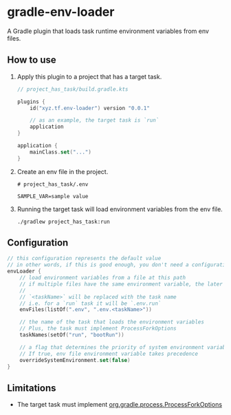 # gradle-env-loader

A Gradle plugin that loads task runtime environment variables from env files.

## How to use

1. Apply this plugin to a project that has a target task.
   ```kotlin
   // project_has_task/build.gradle.kts
   
   plugins {
       id("xyz.tf.env-loader") version "0.0.1"
   
       // as an example, the target task is `run`
       application
   }
   
   application {
       mainClass.set("...")
   }
   ```
2. Create an env file in the project.
   ```properties
   # project_has_task/.env
   
   SAMPLE_VAR=sample value
   ```
3. Running the target task will load environment variables from the env file.
   ```shell
   ./gradlew project_has_task:run
   ```

## Configuration

```kotlin
// this configuration represents the default value
// in other words, if this is good enough, you don't need a configuration block
envLoader {
    // load environment variables from a file at this path
    // if multiple files have the same environment variable, the later file takes precedence
    //
    // `<taskName>` will be replaced with the task name
    // i.e. for a `run` task it will be `.env.run`
    envFiles(listOf(".env", ".env.<taskName>"))

    // the name of the task that loads the environment variables
    // Plus, the task must implement ProcessForkOptions
    taskNames(setOf("run", "bootRun"))

    // a flag that determines the priority of system environment variables and env file environment variables
    // If true, env file environment variable takes precedence
    overrideSystemEnvironment.set(false)
}
```

## Limitations

- The target task must implement [org.gradle.process.ProcessForkOptions](https://docs.gradle.org/current/javadoc/org/gradle/process/ProcessForkOptions.html)
